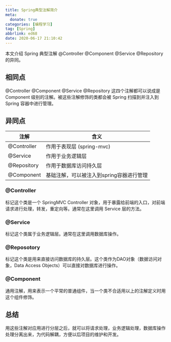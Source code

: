 ```yaml
---
title: Spring典型注解简介
meta:
  donate: true
categories: [编程学习]
tag: [Spring]
abbrlink: ed68
date: 2020-06-17 21:10:42
---
```


本文介绍 Spring 典型注解 @Controller @Component @Service @Repository 的异同。

<!-- more -->

## 相同点
@Controller @Component @Service @Repository 这四个注解都可以说成是 Component 级别的注解。被这些注解修饰的类都会被 Spring 扫描到并注入到 Spring 容器中进行管理。

## 异同点
| 注解 | 含义 |
| -- | -- |
| @Controller | 作用于表现层 (spring-mvc) |
| @Service | 作用于业务逻辑层 |
| @Repository | 作用于数据库访问持久层 |
| @Component | 基础注解，可以被注入到spring容器进行管理 |

### @Controller
标记这个类是一个 SpringMVC Controller 对象，用于暴露给前端的入口，对前端请求进行处理，转发，重定向等。通常在这里调用 Service 层的方法。

### @Service
标记这个类属于业务逻辑层。通常在这里调用数据库操作。

### @Reposotory
标记这个类是用来直接访问数据库的持久层。这个类作为DAO对象（数据访问对象，Data Access Objects）可以直接对数据库进行操作。

### @Component
通用注解，用来表示一个平常的普通组件，当一个类不合适用以上的注解定义时用这个组件修饰。

## 总结
用这些注解对应用进行分层之后，就可以将请求处理，业务逻辑处理，数据库操作处理分离出来，为代码解耦，方便以后项目的维护和开发。
